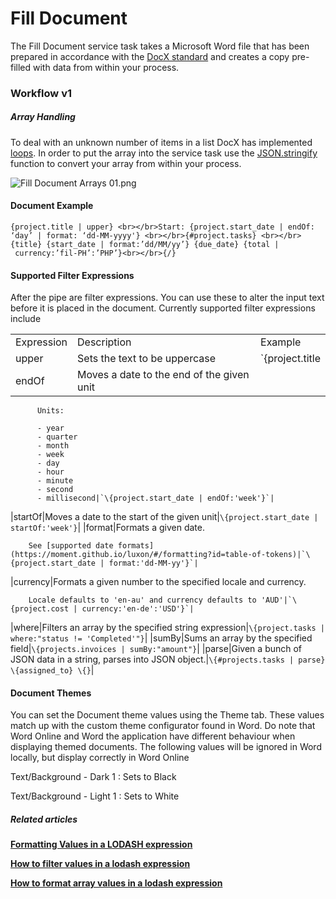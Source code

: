 # Fill Document

The Fill Document service task takes a Microsoft Word file that has been prepared in accordance with the [DocX standard](https://docxtemplater.readthedocs.io/) and creates a copy pre-filled with data from within your process.

### Workflow v1

##### Array Handling

To deal with an unknown number of items in a list DocX has implemented [loops](https://docxtemplater.readthedocs.io/en/latest/tag_types.html#loops). In order to put the array into the service task use the [JSON.stringify](https://developer.mozilla.org/en-US/docs/Web/JavaScript/Reference/Global_Objects/JSON/stringify) function to convert your array from within your process.

![Fill Document Arrays 01.png](https://docs.rapidplatform.com/uploads/images/gallery/2021-11/JJbp0GQngsLXGJWR-workflow-fill-document.png)

#### Document Example

```
{project.title | upper} <br></br>Start: {project.start_date | endOf: ‘day’ | format: ‘dd-MM-yyyy'} <br></br>{#project.tasks} <br></br>{title} {start_date | format:’dd/MM/yy’} {due_date} {total | currency:’fil-PH’:’PHP’}<br></br>{/}
```

#### Supported Filter Expressions

After the pipe are filter expressions. You can use these to alter the input text before it is placed in the document. Currently supported filter expressions include

||||
|--- |--- |--- |
|Expression|Description|Example|
|upper|Sets the text to be uppercase|`\{project.title | upper}`|
|endOf|Moves a date to the end of the given unit
          Units:

          - year
          - quarter
          - month
          - week
          - day
          - hour
          - minute
          - second
          - millisecond|`\{project.start_date | endOf:'week'}`|
|startOf|Moves a date to the start of the given unit|`\{project.start_date | startOf:'week'}`|
|format|Formats a given date.

        See [supported date formats](https://moment.github.io/luxon/#/formatting?id=table-of-tokens)|`\{project.start_date | format:'dd-MM-yy'}`|
|currency|Formats a given number to the specified locale and currency.

        Locale defaults to 'en-au' and currency defaults to 'AUD'|`\{project.cost | currency:'en-de':'USD'}`|
|where|Filters an array by the specified string expression|`\{project.tasks | where:"status != 'Completed'"}`|
|sumBy|Sums an array by the specified field|`\{projects.invoices | sumBy:"amount"}`|
|parse|Given a bunch of JSON data in a string, parses into JSON object.|`\{#projects.tasks | parse} \{assigned_to} \{}`|


#### Document Themes

You can set the Document theme values using the Theme tab. These values match up with the custom theme configurator found in Word. Do note that Word Online and Word the application have different behaviour when displaying themed documents. The following values will be ignored in Word locally, but display correctly in Word Online

Text/Background - Dark 1 : Sets to Black

Text/Background - Light 1 : Sets to White

##### **Related articles**

[**Formatting Values in a LODASH expression**](https://docs.rapidplatform.com/books/workflow-keyper/page/formatting-values-in-a-lodash-expression)

[**How to filter values in a lodash expression**](https://docs.rapidplatform.com/books/workflow-keyper/page/how-to-filter-values-in-a-lodash-expression)

[**How to format array values in a lodash expression**](https://docs.rapidplatform.com/books/workflow-keyper/page/how-to-format-array-values-in-a-lodash-expression)